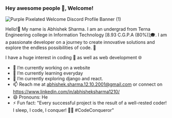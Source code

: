 ### Hey awesome people 👋, Welcome!
![Purple Pixelated Welcome Discord Profile Banner (1)](https://github.com/abhishek-sharma-2001/abhishek-sharma-2001/assets/88473765/d912dfd2-d2a9-4920-b448-892fad152dd1)

Hello!👋 My name is Abhishek Sharma. I am an undergrad from Terna Engineering college in Information Technology [8.93 C.G.P.A (80%)]🎓. I am a passionate developer on a journey to create innovative solutions and explore the endless possibilities of code. 🚀


I have a huge interest in coding 🐍 as well as web development 🌐
- 🔭 I’m currently working on a website
- 🌱 I’m currently learning everyday
- 🔭 I’m currently exploring django and react.
- 📫 Reach me at abhishek.sharma.12.10.2001@gmail.com or connect on https://www.linkedin.com/in/abhisheksharma1210/
- 😄 Pronouns: He
- ⚡ Fun fact: "Every successful project is the result of a well-rested coder! I sleep, I code, I conquer! 💪😴 #CodeConqueror"
